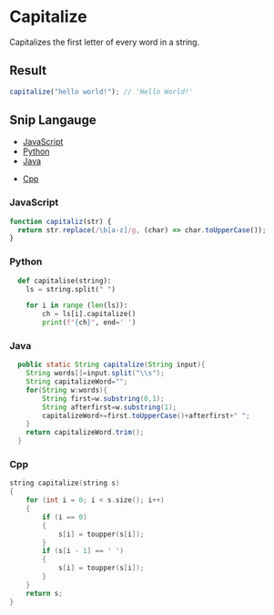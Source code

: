 # Capitalize

Capitalizes the first letter of every word in a string.

## Result

```js
capitalize("hello world!"); // 'Hello World!'
```

## Snip Langauge

- [JavaScript](#javascript)
- [Python](#python)
- [Java](#java)

* [Cpp](#cpp)

### JavaScript

```js
function capitaliz(str) {
  return str.replace(/\b[a-z]/g, (char) => char.toUpperCase());
}
```

### Python

```python
  def capitalise(string):
    ls = string.split(" ")

    for i in range (len(ls)):
        ch = ls[i].capitalize()
        print(f"{ch}", end=' ')
```

### Java

```java
  public static String capitalize(String input){
    String words[]=input.split("\\s");
    String capitalizeWord="";
    for(String w:words){
        String first=w.substring(0,1);
        String afterfirst=w.substring(1);
        capitalizeWord+=first.toUpperCase()+afterfirst+" ";
    }
    return capitalizeWord.trim();
  }
```

### Cpp

```cpp
string capitalize(string s)
{
    for (int i = 0; i < s.size(); i++)
    {
        if (i == 0)
        {
            s[i] = toupper(s[i]);
        }
        if (s[i - 1] == ' ')
        {
            s[i] = toupper(s[i]);
        }
    }
    return s;
}
```
